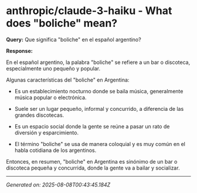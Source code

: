 # anthropic/claude-3-haiku - What does "boliche" mean?

**Query:** Que significa "boliche" en el español argentino?



**Response:**

En el español argentino, la palabra "boliche" se refiere a un bar o discoteca, especialmente uno pequeño y popular.

Algunas características del "boliche" en Argentina:

- Es un establecimiento nocturno donde se baila música, generalmente música popular o electrónica.

- Suele ser un lugar pequeño, informal y concurrido, a diferencia de las grandes discotecas.

- Es un espacio social donde la gente se reúne a pasar un rato de diversión y esparcimiento.

- El término "boliche" se usa de manera coloquial y es muy común en el habla cotidiana de los argentinos.

Entonces, en resumen, "boliche" en Argentina es sinónimo de un bar o discoteca pequeña y concurrida, donde la gente va a bailar y socializar.

---
*Generated on: 2025-08-08T00:43:45.184Z*
